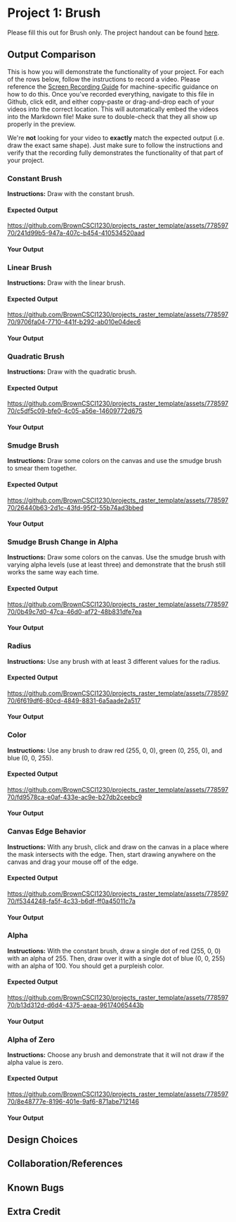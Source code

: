 # Project 1: Brush

Please fill this out for Brush only. The project handout can be found [here](https://cs1230.graphics/projects/raster/1).

## Output Comparison
This is how you will demonstrate the functionality of your project. For each of the rows below, follow the instructions to record a video. Please reference the [Screen Recording Guide](https://cs1230.graphics/docs/screen-recording/) for machine-specific guidance on how to do this. Once you've recorded everything, navigate to this file in Github, click edit, and either copy-paste or drag-and-drop each of your videos into the correct location. This will automatically embed the videos into the Markdown file! Make sure to double-check that they all show up properly in the preview.

We're **not** looking for your video to **exactly** match the expected output (i.e. draw the exact same shape). Just make sure to follow the instructions and verify that the recording fully demonstrates the functionality of that part of your project.

### Constant Brush
**Instructions:** Draw with the constant brush.

#### Expected Output

https://github.com/BrownCSCI1230/projects_raster_template/assets/77859770/241d99b5-947a-407c-b454-410534520aad

#### Your Output

<!---
Paste your output on top of this comment!
-->



### Linear Brush
**Instructions:** Draw with the linear brush.

#### Expected Output

https://github.com/BrownCSCI1230/projects_raster_template/assets/77859770/9706fa04-7710-441f-b292-ab010e04dec6

#### Your Output

<!---
Paste your output on top of this comment!
-->



### Quadratic Brush
**Instructions:** Draw with the quadratic brush.

#### Expected Output

https://github.com/BrownCSCI1230/projects_raster_template/assets/77859770/c5df5c09-bfe0-4c05-a56e-14609772d675

#### Your Output

<!---
Paste your output on top of this comment!
-->



### Smudge Brush
**Instructions:** Draw some colors on the canvas and use the smudge brush to smear them together.

#### Expected Output

https://github.com/BrownCSCI1230/projects_raster_template/assets/77859770/26440b63-2d1c-43fd-95f2-55b74ad3bbed

#### Your Output

<!---
Paste your output on top of this comment!
-->



### Smudge Brush Change in Alpha
**Instructions:** Draw some colors on the canvas. Use the smudge brush with varying alpha levels (use at least three) and demonstrate that the brush still works the same way each time.

#### Expected Output

https://github.com/BrownCSCI1230/projects_raster_template/assets/77859770/0b49c7d0-47ca-46d0-af72-48b831dfe7ea

#### Your Output

<!---
Paste your output on top of this comment!
-->



### Radius
**Instructions:** Use any brush with at least 3 different values for the radius.

#### Expected Output

https://github.com/BrownCSCI1230/projects_raster_template/assets/77859770/6f619df6-80cd-4849-8831-6a5aade2a517

#### Your Output

<!---
Paste your output on top of this comment!
-->



### Color
**Instructions:** Use any brush to draw red (255, 0, 0), green (0, 255, 0), and blue (0, 0, 255).

#### Expected Output

https://github.com/BrownCSCI1230/projects_raster_template/assets/77859770/fd9578ca-e0af-433e-ac9e-b27db2ceebc9

#### Your Output

<!---
Paste your output on top of this comment!
-->



### Canvas Edge Behavior
**Instructions:** With any brush, click and draw on the canvas in a place where the mask intersects with the edge. Then, start drawing anywhere on the canvas and drag your mouse off of the edge.

#### Expected Output

https://github.com/BrownCSCI1230/projects_raster_template/assets/77859770/f5344248-fa5f-4c33-b6df-ff0a45011c7a

#### Your Output

<!---
Paste your output on top of this comment!
-->



### Alpha
**Instructions:** With the constant brush, draw a single dot of red (255, 0, 0) with an alpha of 255. Then, draw over it with a single dot of blue (0, 0, 255) with an alpha of 100. You should get a purpleish color.

#### Expected Output

https://github.com/BrownCSCI1230/projects_raster_template/assets/77859770/b13d312d-d6d4-4375-aeaa-96174065443b

#### Your Output

<!---
Paste your output on top of this comment!
-->



### Alpha of Zero
**Instructions:** Choose any brush and demonstrate that it will not draw if the alpha value is zero.

#### Expected Output

https://github.com/BrownCSCI1230/projects_raster_template/assets/77859770/8e48777e-8196-401e-9af6-871abe712146

#### Your Output

<!---
Paste your output on top of this comment!
-->



## Design Choices

## Collaboration/References

## Known Bugs

## Extra Credit


